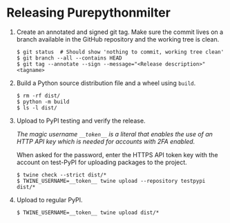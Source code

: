 # Releasing Purepythonmilter

1. Create an annotated and signed git tag.
   Make sure the commit lives on a branch available in the GitHub repository and the
   working tree is clean.

   ```console
   $ git status  # Should show 'nothing to commit, working tree clean'
   $ git branch --all --contains HEAD
   $ git tag --annotate --sign --message="<Release description>" <tagname>
   ```

1. Build a Python source distribution file and a wheel using `build`.

   ```console
   $ rm -rf dist/
   $ python -m build
   $ ls -l dist/
   ```

1. Upload to PyPI testing and verify the release.

   *The magic username `__token__` is a literal that enables the use of an HTTP API key
   which is needed for accounts with 2FA enabled.*

   When asked for the password, enter the HTTPS API token key with the account on
   test-PyPI for uploading packages to the project.

   ```console
   $ twine check --strict dist/*
   $ TWINE_USERNAME=__token__ twine upload --repository testpypi dist/*
   ```

1. Upload to regular PyPI.

   ```console
   $ TWINE_USERNAME=__token__ twine upload dist/*
   ```
